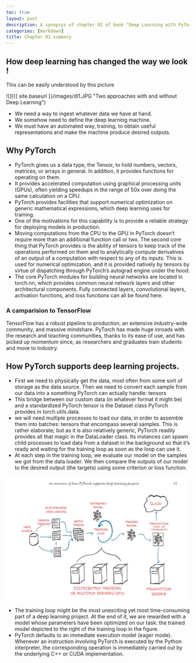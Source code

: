 ```yaml
---
toc: true
layout: post
description: A synopsys of chapter 01 of book "Deep Learning with PyTorch".
categories: [markdown]
title: Chapter 01 summary
---
```


## How deep learning has changed the way we look !
This can be easily understood by this picture

![]({{ site.baseurl }}/images/dl1.JPG "Two approaches with and without Deep Learning")

- We need a way to ingest whatever data we have at hand.
- We somehow need to define the deep learning machine.
- We must have an automated way, training, to obtain useful representations and make the machine produce desired outputs.

## Why PyTorch
- PyTorch gives us a data type, the Tensor, to hold numbers, vectors, matrices, or arrays in general. In addition, it provides functions for operating on them.
- It provides accelerated computation using graphical processing units (GPUs), often yielding speedups in the range of 50x over doing the same calculation on a CPU.
- PyTorch provides facilities that support numerical optimization on generic mathematical expressions, which deep learning uses for training.
- One of the motivations for this capability is to provide a reliable strategy for deploying models in production.
- Moving computations from the CPU to the GPU in PyTorch doesn’t require more than an additional function call or two. The second core thing that PyTorch provides is the ability of tensors to keep track of the operations performed on them and to analytically compute derivatives of an output of a computation with respect to any of its inputs. This is used for numerical optimization, and it is provided natively by tensors by virtue of dispatching through PyTorch’s autograd engine under the hood.
- The core PyTorch modules for building neural networks are located in torch.nn, which provides common neural network layers and other architectural components. Fully connected layers, convolutional layers, activation functions, and loss functions can all be found here.

  
### A camparision to TensorFlow
TensorFlow has a robust pipeline to production, an extensive industry-wide community,
and massive mindshare. PyTorch has made huge inroads with the research and
teaching communities, thanks to its ease of use, and has picked up momentum since,
as researchers and graduates train students and move to industry.

## How PyTorch supports deep learning projects.
- First we need to physically get the data, most often from some sort of storage as the data source. Then we need to convert each sample from our data into a something PyTorch can actually handle: tensors
- This bridge between our custom data (in whatever format it might be) and a standardized PyTorch tensor is the Dataset class PyTorch provides in torch.utils.data.
- we will need multiple processes to load our data, in order to assemble them into batches: tensors that encompass several samples. This is rather elaborate; but as it is also relatively generic, PyTorch readily provides all that magic in the DataLoader class. Its instances can spawn child processes to load data from a dataset in the background so that it’s ready and waiting for the training loop as soon as the loop can use it.
- At each step in the training loop, we evaluate our model on the samples we got from the data loader. We then compare the outputs of our model to the desired  output (the targets) using some criterion or loss function.
  
![ ](../images/dl2.JPG "PyTotch deep learning stages")

- The training loop might be the most unexciting yet most time-consuming part of a deep learning project. At the end of it, we are rewarded with a model whose parameters have been optimized on our task: the trained model depicted to the right of the training loop in the figure.
- PyTorch defaults to an immediate execution model (eager mode). Whenever an instruction involving PyTorch is executed by the Python interpreter, the corresponding operation is immediately carried out by the underlying C++ or CUDA implementation.

